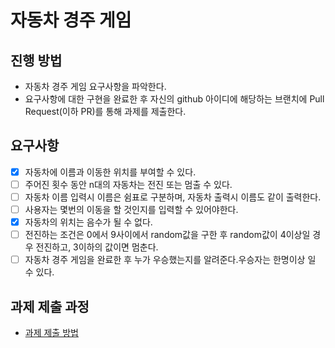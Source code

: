 # 자동차 경주 게임
## 진행 방법
* 자동차 경주 게임 요구사항을 파악한다.
* 요구사항에 대한 구현을 완료한 후 자신의 github 아이디에 해당하는 브랜치에 Pull Request(이하 PR)를 통해 과제를 제출한다.

## 요구사항
-[X] 자동차에 이름과 이동한 위치를 부여할 수 있다.
-[ ] 주어진 횟수 동안 n대의 자동차는 전진 또는 멈출 수 있다.
-[ ] 자동차 이름 입력시 이름은 쉼표로 구분하며, 자동차 출력시 이름도 같이 출력한다.
-[ ] 사용자는 몇번의 이동을 할 것인지를 입력할 수 있어야한다.
-[X] 자동차의 위치는 음수가 될 수 없다.
-[ ] 전진하는 조건은 0에서 9사이에서 random값을 구한 후 random값이 4이상일 경우 전진하고, 
     3이하의 값이면 멈춘다. 
-[ ] 자동차 경주 게임을 완료한 후 누가 우승했는지를 알려준다.우승자는 한명이상 일 수 있다.

## 과제 제출 과정
* [과제 제출 방법](https://github.com/next-step/nextstep-docs/tree/master/precourse)
